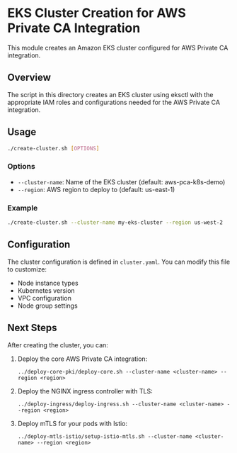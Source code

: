 # EKS Cluster Creation for AWS Private CA Integration

This module creates an Amazon EKS cluster configured for AWS Private CA integration.

## Overview

The script in this directory creates an EKS cluster using eksctl with the appropriate IAM roles and configurations needed for the AWS Private CA integration.

## Usage

```bash
./create-cluster.sh [OPTIONS]
```

### Options

- `--cluster-name`: Name of the EKS cluster (default: aws-pca-k8s-demo)
- `--region`: AWS region to deploy to (default: us-east-1)

### Example

```bash
./create-cluster.sh --cluster-name my-eks-cluster --region us-west-2
```

## Configuration

The cluster configuration is defined in `cluster.yaml`. You can modify this file to customize:

- Node instance types
- Kubernetes version
- VPC configuration
- Node group settings

## Next Steps

After creating the cluster, you can:

1. Deploy the core AWS Private CA integration:
   ```
   ../deploy-core-pki/deploy-core.sh --cluster-name <cluster-name> --region <region>
   ```

2. Deploy the NGINX ingress controller with TLS:
   ```
   ../deploy-ingress/deploy-ingress.sh --cluster-name <cluster-name> --region <region>
   ```

3. Deploy mTLS for your pods with Istio:
   ```
   ../deploy-mtls-istio/setup-istio-mtls.sh --cluster-name <cluster-name> --region <region>
   ```